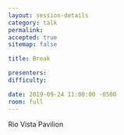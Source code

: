 ```yaml
---
layout: session-details
category: talk
permalink:
accepted: true
sitemap: false

title: Break

presenters:
difficulty:

date: 2019-09-24 11:00:00 -0500
room: full
---
```

Rio Vista Pavilion
